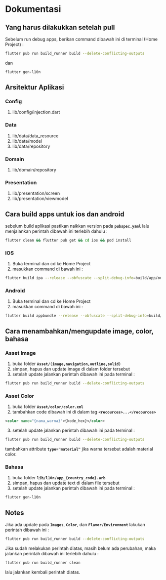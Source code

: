 # Dokumentasi

## Yang harus dilakukkan setelah pull

Sebelum run debug apps, berikan command dibawah ini di terminal (Home Project) :

```sh
flutter pub run build_runner build --delete-conflicting-outputs
```

dan

```sh
flutter gen-l10n
```

## Arsitektur Aplikasi

### Config

1. lib/config/injection.dart

### Data

1. lib/data/data_resource
2. lib/data/model
3. lib/data/repository

### Domain

1. lib/domain/repository

### Presentation

1. lib/presentation/screen
2. lib/presentation/viewmodel

## Cara build apps untuk ios dan android

sebelum build aplikasi pastikan naikkan version pada **`pubspec.yaml`** lalu menjalankan perintah dibawah ini terlebih dahulu :

```sh
flutter clean && flutter pub get && cd ios && pod install
```

### IOS

1. Buka terminal dan cd ke Home Project
2. masukkan command di bawah ini :

```sh
flutter build ipa --release --obfuscate --split-debug-info=build/app/outputs/obfuscating --export-options-plist=ios/ExportOption.plist
```

### Android

1. Buka terminal dan cd ke Home Project
2. masukkan command di bawah ini :

```sh
flutter build appbundle --release --obfuscate --split-debug-info=build/app/outputs/obfuscating
```

## Cara menambahkan/mengupdate image, color, bahasa

### Asset Image

1. buka folder **`Asset/(image,navigation,outline,solid)`**
2. simpan, hapus dan update image di dalam folder tersebut
3. setelah update jalankan perintah dibawah ini pada terminal :

```sh
flutter pub run build_runner build --delete-conflicting-outputs
```

### Asset Color

1. buka folder **`Asset/color/color.xml`**
2. tambahkan code dibawah ini di dalam tag **`<recources>...</recources>`**

```xml
<color name="{nama_warna}">{kode_hex}</color>
```

3. setelah update jalankan perintah dibawah ini pada terminal :

```sh
flutter pub run build_runner build --delete-conflicting-outputs
```

tambahkan attribute **`type="material"`** jika warna tersebut adalah material color.

### Bahasa

1. buka folder **`lib/l10n/app_{country_code}.arb`**
2. simpan, hapus dan update text di dalam file tersebut
3. setelah update jalankan perintah dibawah ini pada terminal :

```sh
flutter gen-l10n
```

## Notes

Jika ada update pada **`Images`**, **`Color`**, dan **`Flavor/Environment`** lakukan perintah dibawah ini :

```sh
flutter pub run build_runner build --delete-conflicting-outputs
```

Jika sudah melakukan perintah diatas, masih belum ada perubahan, maka jalankan perintah dibawah ini terlebih dahulu :

```sh
flutter pub run build_runner clean
```

lalu jalankan kembali perintah diatas.
